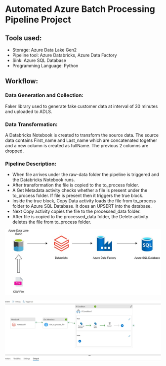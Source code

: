 # Automated Azure Batch Processing Pipeline Project

## Tools used:

- Storage: Azure Data Lake Gen2
- Pipeline tool: Azure Databricks, Azure Data Factory
- Sink: Azure SQL Database
- Programming Language: Python

## Workflow:

### Data Generation and Collection:

Faker library used to generate fake customer data at interval of 30 minutes and uploaded to ADLS. 

### Data Transformation:

A Databricks Notebook is created to transform the source data. The source data contains First_name and Last_name which are concatenated together and a new column is created as fullName. The previous 2 columns are dropped. 


### Pipeline Description:

- When file arrives under the raw-data folder the pipeline is triggered and the Databricks Notebook runs.
- After transformation the file is copied to the to_process folder.
- A Get Metadata activity checks whether a file is present under the to_process folder. If file is present then it triggers the true block.
- Inside the true block, Copy Data activity loads the file from to_process folder to Azure SQL Database. It does an UPSERT into the database.
- Next Copy activity copies the file to the processed_data folder.
- After file is copied to the processed_data folder, the Delete activity deletes the file from to_process folder.


![Azure Pipeline Architecture](https://github.com/aritrasarkar99/azure-pipeline-project/blob/main/images/azure-pipeline-project.jpg)


![Azure pipeline screenshot](https://github.com/aritrasarkar99/azure-pipeline-project/blob/main/images/pipeline.jpg)













